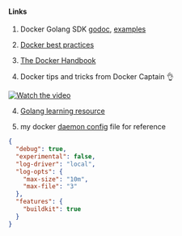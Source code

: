 
#### Links

1. Docker Golang SDK [godoc](https://godoc.org/github.com/docker/docker/client), [examples](https://docs.docker.com/engine/api/sdk/examples/)

2. [Docker best practices](https://docs.docker.com/develop/develop-images/dockerfile_best-practices/)

3. [The Docker Handbook](https://www.freecodecamp.org/news/the-docker-handbook/)

3. Docker tips and tricks from Docker Captain 👌

[![Watch the video](https://img.youtube.com/vi/woBI466WMR8/maxresdefault.jpg)](https://www.youtube.com/watch?v=woBI466WMR8)


4. [Golang learning resource](https://www.callicoder.com/categories/golang/)

5. my docker [daemon config](https://docs.docker.com/config/daemon/#configure-the-docker-daemon) file for reference

```json
{
  "debug": true,
  "experimental": false,
  "log-driver": "local",
  "log-opts": {
    "max-size": "10m",
    "max-file": "3"
  },
  "features": {
    "buildkit": true
  }
}
```
